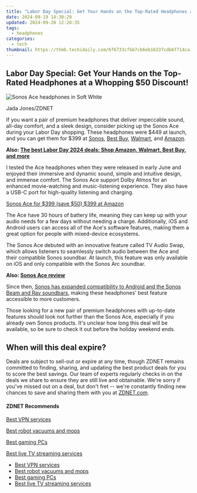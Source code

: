 ```yaml
---
title: "Labor Day Special: Get Your Hands on the Top-Rated Headphones at a Whopping $50 Discount!"
date: 2024-09-19 14:30:29
updated: 2024-09-20 12:28:35
tags:
  - headphones
categories:
  - tech
thumbnail: https://thmb.techidaily.com/6f6733cfbb7cb6eb16337cdb6f714ca1fb4c152160890846a7104d3b895b2849.jpg
---
```


## Labor Day Special: Get Your Hands on the Top-Rated Headphones at a Whopping $50 Discount!

![Sonos Ace headphones in Soft White](https://www.zdnet.com/a/img/resize/1dbef9d475b5d3b06f4f52834edb1522c1b547ec/2024/05/29/3d298345-edba-4ff1-9bb7-f1b3a617e909/sonosace-6.jpg?auto=webp&width=1280)

Jada Jones/ZDNET

If you want a pair of premium headphones that deliver impeccable sound, all-day comfort, and a sleek design, consider picking up the Sonos Ace during your Labor Day shopping. These headphones were $449 at launch, and you can get them for $399 at [Sonos](https://www.tkqlhce.com/click-9041660-15878877-1724043600000?sid=zd-%5F%5FCOM%5FCLICK%5FID%5F%5F-dtp), [Best Buy](https://shop-links.co/link/?url=https%3A%2F%2Fwww.bestbuy.com%2Fsite%2Fsonos-ace-each-black%2F6580673.p%3FskuId%3D6580673&publisher_slug=itechdaily19598&exclusive=1), [Walmart](https://goto.walmart.com/c/5597632/565706/9383?sharedid=zdnet&partnerpropertyid=1980086&u=https%3A%2F%2Fwww.walmart.com%2Fip%2FSonos-Ace-Wireless-Noise-Canceling-Headphones-White%2F6309069930&subId1=zd-__COM_CLICK_ID__-dtp), and [Amazon](https://buy.geni.us/Proxy.ashx?TSID=368250&GR%5FURL=https%3A%2F%2Fwww.amazon.com%2Fdp%2FB0CYHGPP1L%2F%3Ftag%3Dzd-buy-button-20%26ascsubtag%3D%5F%5FCOM%5FCLICK%5FID%5F%5F%7Ceb14f321-0df9-4fd9-895d-88432f2ccce9%7Cdtp&dtb=1).

**Also: [The best Labor Day 2024 deals: Shop Amazon, Walmart, Best Buy, and more](https://www.zdnet.com/article/best-labor-day-deals-2024-8-29/)**

I tested the Ace headphones when they were released in early June and enjoyed their immersive and dynamic sound, simple and intuitive design, and immense comfort. The Sonos Ace support Dolby Atmos for an enhanced movie-watching and music-listening experience. They also have a USB-C port for high-quality listening and charging.

[Sonos Ace for $399 (save $50) $399 at Amazon](https://buy.geni.us/Proxy.ashx?TSID=368250&GR%5FURL=https%3A%2F%2Fwww.amazon.com%2Fdp%2FB0CYHGPP1L%2Fref%3Dasc%5Fdf%5FB0CYHGPP1L1725015600000%3Fcreative%3D395261%26creativeASIN%3DB0CYHGPP1L%26linkCode%3Dasn%26tag%3Dzd-buy-button-20%26ascsubtag%3D%5F%5FCOM%5FCLICK%5FID%5F%5F%7Ceb14f321-0df9-4fd9-895d-88432f2ccce9%7Cdtp&dtb=1)

The Ace have 30 hours of battery life, meaning they can keep up with your audio needs for a few days without needing a charge. Additionally, iOS and Android users can access all of the Ace's software features, making them a great option for people with mixed-device ecosystems.

The Sonos Ace debuted with an innovative feature called TV Audio Swap, which allows listeners to seamlessly switch audio between the Ace and their compatible Sonos soundbar. At launch, this feature was only available on iOS and only compatible with the Sonos Arc soundbar.

**Also: [Sonos Ace review](https://www.zdnet.com/article/sonos-ace-review/)**

Since then, [Sonos has expanded compatibility to Android and the Sonos Beam and Ray soundbars](https://www.zdnet.com/article/sonos-brought-tv-audio-swap-to-more-devices-heres-why-its-my-all-time-favorite-feature/), making these headphones' best feature accessible to more customers.

Those looking for a new pair of premium headphones with up-to-date features should look not further than the Sonos Ace, especially if you already own Sonos products. It's unclear how long this deal will be available, so be sure to check it out before the holiday weekend ends.

## When will this deal expire?

Deals are subject to sell-out or expire at any time, though ZDNET remains committed to finding, sharing, and updating the best product deals for you to score the best savings. Our team of experts regularly checks in on the deals we share to ensure they are still live and obtainable. We're sorry if you've missed out on a deal, but don't fret -- we're constantly finding new chances to save and sharing them with you at [ZDNET.com](https://www.zdnet.com/). 

#### **ZDNET** Recommends

[Best VPN services](https://www.zdnet.com/article/best-vpn/ "Best VPN services")

[Best robot vacuums and mops](https://www.zdnet.com/article/best-robot-vacuum-mop/ "Best robot vacuums and mops")

[Best gaming PCs](https://www.zdnet.com/article/best-gaming-pc/ "Best gaming PCs")

[Best live TV streaming services](https://www.zdnet.com/article/best-live-tv-streaming-service/ "Best live TV streaming services")

* [Best VPN services](https://www.zdnet.com/article/best-vpn/ "Best VPN services")
* [Best robot vacuums and mops](https://www.zdnet.com/article/best-robot-vacuum-mop/ "Best robot vacuums and mops")
* [Best gaming PCs](https://www.zdnet.com/article/best-gaming-pc/ "Best gaming PCs")
* [Best live TV streaming services](https://www.zdnet.com/article/best-live-tv-streaming-service/ "Best live TV streaming services")

<ins class="adsbygoogle"
     style="display:block"
     data-ad-format="autorelaxed"
     data-ad-client="ca-pub-7571918770474297"
     data-ad-slot="1223367746"></ins>



<ins class="adsbygoogle"
     style="display:block"
     data-ad-client="ca-pub-7571918770474297"
     data-ad-slot="8358498916"
     data-ad-format="auto"
     data-full-width-responsive="true"></ins>
